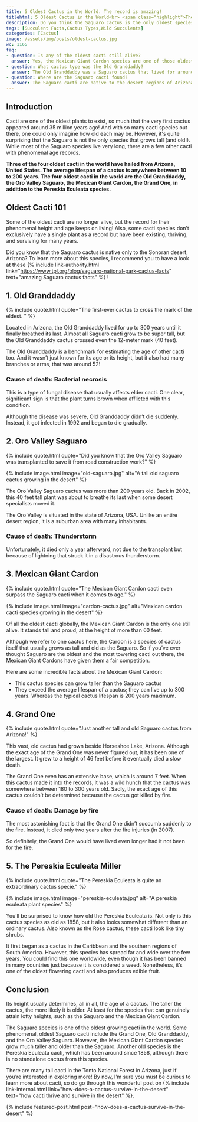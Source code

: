 ```yaml
---
title: 5 Oldest Cactus in the World. The record is amazing!
titlehtml: 5 Oldest Cactus in the World<br> <span class="highlight">The record is amazing!</span>
description: Do you think the Saguaro cactus is the only oldest species out there? Well, here are two more of the oldest cacti! 
tags: [Succulent Facts,Cactus Types,Wild Succulents]
categories: [Cactus]
image: /assets/img/posts/oldest-cactus.jpg
wc: 1165
faq: 
- question: Is any of the oldest cacti still alive?
  answer: Yes, the Mexican Giant Cardon species are one of those oldest cacti. They can live for up to 300 years, which is fairly competitive to the average lifespan of the Saguaro cactus.,
- question: What cactus type was the Old Granddaddy?
  answer: The Old Granddaddy was a Saguaro cactus that lived for around 300 years until it started dying in 1992.,
- question: Where are the Saguaro cacti found? 
  answer: The Saguaro cacti are native to the desert regions of Arizona only. These locations have some of the world's tallest and oldest cacti.
---
```


## Introduction

Cacti are one of the oldest plants to exist, so much that the very first cactus appeared around 35 million years ago! And with so many cacti species out there, one could only imagine how old each may be.&nbsp;However, it's quite surprising that the Saguaro is not the only species that grows tall (and old!). While most of the Saguaro species live very long, there are a few other cacti with phenomenal age records.&nbsp;

**Three of the four oldest cacti in the world have hailed from Arizona, United States. The average lifespan of a cactus is anywhere between 10 to 200 years. The four oldest cacti in the world are the Old Granddaddy, the Oro Valley Saguaro, the Mexican Giant Cardon, the Grand One, in addition to the Pereskia Eculeata species.** 

## Oldest Cacti 101

Some of the oldest cacti are no longer alive, but the record for their phenomenal height and age keeps on living! Also, some cacti species don’t exclusively have a single plant as a record but have been existing, thriving, and surviving for many years.

Did you know that the Saguaro cactus is native only to the Sonoran desert, Arizona? To learn more about this species, I recommend you to have a look at these {% include link-authority.html link="https://www.tpl.org/blog/saguaro-national-park-cactus-facts" text="amazing Saguaro cactus facts" %} !

## 1. Old Granddaddy

{% include quote.html quote="The first-ever cactus to cross the mark of the eldest.
" %}

Located in Arizona, the Old Granddaddy lived for up to 300 years until it finally breathed its last. Almost all Saguaro cacti grow to be super tall, but the Old Granddaddy cactus crossed even the 12-meter mark (40 feet).

The Old Granddaddy is a benchmark for estimating the age of other cacti too. And it wasn’t just known for its age or its height, but it also had many branches or arms, that was around 52!

### Cause of death: Bacterial necrosis

This is a type of fungal disease that usually affects elder cacti. One clear, significant sign is that the plant turns brown when afflicted with this condition.&nbsp;

Although the disease was severe, Old Granddaddy didn’t die suddenly. Instead, it got infected in 1992 and began to die gradually.&nbsp;

## 2. Oro Valley Saguaro

{% include quote.html quote="Did you know that the Oro Valley Saguaro was transplanted to save it from road construction work?" %}

{% include image.html image="old-saguaro.jpg" alt="A tall old saguaro cactus growing in the desert" %}

The Oro Valley Saguaro cactus was more than 200 years old. Back in 2002, this 40 feet tall plant was about to breathe its last when some desert specialists moved it.&nbsp;

The Oro Valley is situated in the state of Arizona, USA. Unlike an entire desert region, it is a suburban area with many inhabitants.&nbsp;

### Cause of death: Thunderstorm

Unfortunately, it died only a year afterward, not due to the transplant but because of lightning that struck it in a disastrous thunderstorm. 

## 3. Mexican Giant Cardon

{% include quote.html quote="The Mexican Giant Cardon cacti even surpass the Saguaro cacti when it comes to age." %}

{% include image.html image="cardon-cactus.jpg" alt="Mexican cardon cacti species growing in the desert" %}

Of all the oldest cacti globally, the Mexican Giant Cardon is the only one still alive. It stands tall and proud, at the height of more than 60 feet.

Although we refer to one cactus here, the Cardon is a species of cactus itself that usually grows as tall and old as the Saguaro. So if you’ve ever thought Saguaro are the oldest and the most towering cacti out there, the Mexican Giant Cardons have given them a fair competition.&nbsp;

Here are some incredible facts about the Mexican Giant Cardon:

- This cactus species can grow taller than the Saguaro cactus
- They exceed the average lifespan of a cactus; they can live up to 300 years. Whereas the typical cactus lifespan is 200 years maximum.

## 4. Grand One

{% include quote.html quote="Just another tall and old Saguaro cactus from Arizona!" %}

This vast, old cactus had grown beside Horseshoe Lake, Arizona. Although the exact age of the Grand One was never figured out, it has been one of the largest. It grew to a height of 46 feet before it eventually died a slow death.

The Grand One even has an extensive base, which is around 7 feet. When this cactus made it into the records, it was a wild hunch that the cactus was somewhere between 180 to 300 years old. Sadly, the exact age of this cactus couldn’t be determined because the cactus got killed by fire.&nbsp;

### Cause of death: Damage by fire

The most astonishing fact is that the Grand One didn’t succumb suddenly to the fire. Instead, it died only two years after the fire injuries (in 2007).

So definitely, the Grand One would have lived even longer had it not been for the fire.

## 5. The Pereskia Eculeata Miller

{% include quote.html quote="The Pereskia Eculeata is quite an extraordinary cactus specie." %}

{% include image.html image="pereskia-eculeata.jpg" alt="A pereskia eculeata plant species" %}

You’ll be surprised to know how old the Pereskia Eculeata is. Not only is this cactus species as old as 1858, but it also looks somewhat different than an ordinary cactus. Also known as the Rose cactus, these cacti look like tiny shrubs.&nbsp;

It first began as a cactus in the Caribbean and the southern regions of South America. However, this species has spread far and wide over the few years. You could find this one worldwide, even though it has been banned in many countries just because it is considered a weed. Nonetheless, it’s one of the oldest flowering cacti and also produces edible fruit.&nbsp;

## Conclusion

Its height usually determines, all in all, the age of a cactus. The taller the cactus, the more likely it is older. At least for the species that can genuinely attain lofty heights, such as the Saguaro and the Mexican Giant Cardon.

The Saguaro species is one of the oldest growing cacti in the world. Some phenomenal, oldest Saguaro cacti include the Grand One, Old Granddaddy, and the Oro Valley Saguaro. However, the Mexican Giant Cardon species grow much taller and older than the Saguaro. Another old species is the Pereskia Eculeata cacti, which has been around since 1858, although there is no standalone cactus from this species.

There are many tall cacti in the Tonto National Forest in Arizona, just if you’re interested in exploring more! By now, I’m sure you must be curious to learn more about cacti, so do go through this wonderful post on {% include link-internal.html link="how-does-a-cactus-survive-in-the-desert" text="how cacti thrive and survive in the desert" %}.

{% include featured-post.html post="how-does-a-cactus-survive-in-the-desert" %}